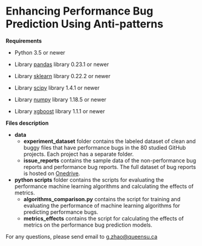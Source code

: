 # Enhancing Performance Bug Prediction Using Anti-patterns #

**Requirements**
* Python 3.5 or newer

* Library [pandas](https://pandas.pydata.org) library 0.23.1 or newer
* Library [sklearn](https://scikit-learn.org/stable) library 0.22.2 or newer
* Library [scipy](https://www.scipy.org) library 1.4.1 or newer
* Library [numpy](https://numpy.org) library 1.18.5 or newer
* Library [xgboost](https://xgboost.readthedocs.io/en/latest/get_started.html) library 1.1.1 or newer

**Files description**
*  **data** 
	*  **experiment_dataset** folder contains the labeled dataset of clean and buggy files that have performance bugs in the 80 studied GitHub projects. Each project has a separate folder.
	* **issue_reports** contains the sample data of the non-performance bug reports and performance bug reports. The full dataset of bug reports is hosted on [Onedrive](https://queensuca-my.sharepoint.com/:f:/g/personal/17gz2_queensu_ca/Ej4FCkF34ZtHvimgPoMHwAMBtnHyQIv3cqIAOGt4zS5rzQ?e=EaVQdA).
*  **python scripts** folder contains the scripts for evaluating the performance machine learning algorithms and calculating the effects of metrics. 
    * **algorithms_comparison.py** contains the script for training and evaluating the performance of machine learning algorithms for predicting performance bugs.
    * **metrics_effects** contains the script for calculating the effects of metrics on the performance bug prediction models.

For any questions, please send email to g.zhao@queensu.ca


